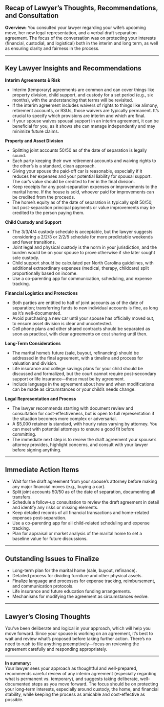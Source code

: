 ## Recap of Lawyer’s Thoughts, Recommendations, and Consultation

**Overview:**
You consulted your lawyer regarding your wife’s upcoming move, her new legal representation, and a verbal draft separation agreement. The focus of the conversation was on protecting your interests (financial, custodial, and logistical) both in the interim and long term, as well as ensuring clarity and fairness in the process.

---
## Key Lawyer Insights and Recommendations

**Interim Agreements & Risk**
- Interim (temporary) agreements are common and can cover things like property division, child support, and custody for a set period (e.g., six months), with the understanding that terms will be revisited.
- If the interim agreement includes waivers of rights to things like alimony, retirement accounts, or RSUs, those waivers are typically permanent. It’s crucial to specify which provisions are interim and which are final.
- If your spouse waives spousal support in an interim agreement, it can be beneficial for you, as it shows she can manage independently and may minimize future claims.

**Property and Asset Division**
- Splitting joint accounts 50/50 as of the date of separation is legally sound.
- Each party keeping their own retirement accounts and waiving rights to the other’s is a standard, clean approach.
- Giving your spouse the paid-off car is reasonable, especially if it reduces her expenses and your potential liability for spousal support. The car’s value should be credited to her in the final division.
- Keep receipts for any post-separation expenses or improvements to the marital home. If the house is sold, whoever paid for improvements can be credited from the proceeds.
- The home’s equity as of the date of separation is typically split 50/50, but post-separation principal payments or value improvements may be credited to the person paying them.

**Child Custody and Support**
- The 3/3/4/4 custody schedule is acceptable, but the lawyer suggests considering a 2/2/3 or 2/2/5 schedule for more predictable weekends and fewer transitions.
- Joint legal and physical custody is the norm in your jurisdiction, and the burden would be on your spouse to prove otherwise if she later sought sole custody.
- Child support should be calculated per North Carolina guidelines, with additional extraordinary expenses (medical, therapy, childcare) split proportionally based on income.
- Use a co-parenting app for communication, scheduling, and expense tracking.

**Financial Logistics and Protections**
- Both parties are entitled to half of joint accounts as of the date of separation; transferring funds to new individual accounts is fine, as long as it’s well-documented.
- Avoid purchasing a new car until your spouse has officially moved out, to ensure asset division is clear and uncontested.
- Cell phone plans and other shared contracts should be separated as soon as practical, with clear agreements on cost sharing until then.

**Long-Term Considerations**
- The marital home’s future (sale, buyout, refinancing) should be addressed in the final agreement, with a timeline and process for valuation and division.
- Life insurance and college savings plans for your child should be discussed and formalized, but the court cannot require post-secondary support or life insurance—these must be by agreement.
- Include language in the agreement about how and when modifications can be made as circumstances or your child’s needs change.

**Legal Representation and Process**
- The lawyer recommends starting with document review and consultation for cost-effectiveness, but is open to full representation if the situation becomes more complex or adversarial.
- A $5,000 retainer is standard, with hourly rates varying by attorney. You can meet with potential attorneys to ensure a good fit before committing.
- The immediate next step is to review the draft agreement your spouse’s attorney provides, highlight concerns, and consult with your lawyer before signing anything.

---
## Immediate Action Items
- Wait for the draft agreement from your spouse’s attorney before making any major financial moves (e.g., buying a car).
- Split joint accounts 50/50 as of the date of separation, documenting all transfers.
- Schedule a follow-up consultation to review the draft agreement in detail and identify any risks or missing elements.
- Keep detailed records of all financial transactions and home-related expenses post-separation.
- Use a co-parenting app for all child-related scheduling and expense tracking.
- Plan for appraisal or market analysis of the marital home to set a baseline value for future discussions.

---
## Outstanding Issues to Finalize
- Long-term plan for the marital home (sale, buyout, refinance).
- Detailed process for dividing furniture and other physical assets.
- Finalize language and processes for expense tracking, reimbursement, and communication protocols.
- Life insurance and future education funding arrangements.
- Mechanisms for modifying the agreement as circumstances evolve.

---
## Lawyer’s Closing Thoughts
You’ve been deliberate and logical in your approach, which will help you move forward. Since your spouse is working on an agreement, it’s best to wait and review what’s proposed before taking further action. There’s no need to rush to file anything preemptively—focus on reviewing the agreement carefully and responding appropriately.

---
**In summary:**  
Your lawyer sees your approach as thoughtful and well-prepared, recommends careful review of any interim agreement (especially regarding what is permanent vs. temporary), and suggests taking deliberate, well-documented steps as you move forward. The focus should be on protecting your long-term interests, especially around custody, the home, and financial stability, while keeping the process as amicable and cost-effective as possible.
